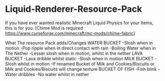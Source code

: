 # Liquid-Renderer-Resource-Pack
If you have ever wanted realistic Minecraft Liquid Physics for your Items, this is for you. [Chime Mod is required https://www.curseforge.com/minecraft/mc-mods/chime-fabric]

What The resource Pack adds/Changes
WATER BUCKET
-Slosh when in motion
-Pop ripple when in direct contact with rain
-Boiling Water when in The Nether
-Lesser slosh when in motion, whilst in the nether
LAVA BUCKET
-Lava dribble whilst static
-Slosh when in motion
MILK BUCKET
-Slosh whilst in motion
-If renamed Bucket of Milk and Cookies/Biscuits or Milk and Cookies/Biscuits will change texture
BUCKET OF FISH
-Fish blink
-Water dribbles
-No water whilst in nether
